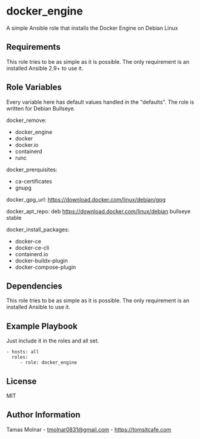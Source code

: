 docker_engine
=========

A simple Ansible role that installs the Docker Engine on Debian Linux

Requirements
------------

This role tries to be as simple as it is possible. The only requirement is an installed Ansible 2.9+ to use it.

Role Variables
--------------

Every variable here has default values handled in the "defaults". The role is written for Debian Bullseye.

docker_remove:
  - docker_engine
  - docker
  - docker.io
  - containerd
  - runc

docker_prerquisites:
  - ca-certificates
  - gnupg

docker_gpg_url: https://download.docker.com/linux/debian/gpg

docker_apt_repo: deb https://download.docker.com/linux/debian bullseye stable

docker_install_packages:
  - docker-ce
  - docker-ce-cli
  - containerd.io
  - docker-buildx-plugin
  - docker-compose-plugin

Dependencies
------------

This role tries to be as simple as it is possible. The only requirement is an installed Ansible to use it.

Example Playbook
----------------

Just include it in the roles and all set.

    - hosts: all
      roles:
         - role: docker_engine

License
-------

MIT

Author Information
------------------

Tamas Molnar - <tmolnar0831@gmail.com> - https://tomsitcafe.com
